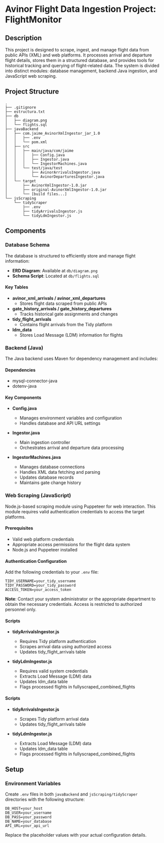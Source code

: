 # Avinor Flight Data Ingestion Project: FlightMonitor

## Description

This project is designed to scrape, ingest, and manage flight data from public APIs (XML) and web platforms. It processes arrival and departure flight details, stores them in a structured database, and provides tools for historical tracking and querying of flight-related data. The system is divided into distinct modules: database management, backend Java ingestion, and JavaScript web scraping.

## Project Structure

```
.
├── .gitignore
├── estructura.txt
├── db
│   ├── diagram.png
│   └── flights.sql
├── javaBackend
│   ├── com.jaime_AvinorXmlIngestor_jar_1.0
│   │   ├── .env
│   │   └── pom.xml
│   ├── src
│   │   ├── main/java/com/jaime
│   │   │   ├── Config.java
│   │   │   ├── Ingestor.java
│   │   │   └── IngestorMachines.java
│   │   └── test/java/test
│   │       ├── AvinorArrivalsIngestor.java
│   │       └── AvinorDeparturesIngestor.java
│   └── target
│       ├── AvinorXmlIngestor-1.0.jar
│       ├── original-AvinorXmlIngestor-1.0.jar
│       └── [build files...]
└── jsScraping
    └── tidyScraper
        ├── .env
        ├── tidyArrivalsIngestor.js
        └── tidyLdmIngestor.js
```

## Components

### Database Schema

The database is structured to efficiently store and manage flight information:

- **ERD Diagram**: Available at `db/diagram.png`
- **Schema Script**: Located at `db/flights.sql`

#### Key Tables

- **avinor_xml_arrivals / avinor_xml_departures**
  - Stores flight data scraped from public APIs
- **gate_history_arrivals / gate_history_departures**
  - Tracks historical gate assignments and changes
- **tidy_flight_arrivals**
  - Contains flight arrivals from the Tidy platform
- **ldm_data**
  - Stores Load Message (LDM) information for flights

### Backend (Java)

The Java backend uses Maven for dependency management and includes:

#### Dependencies
- mysql-connector-java
- dotenv-java

#### Key Components

- **Config.java**
  - Manages environment variables and configuration
  - Handles database and API URL settings

- **Ingestor.java**
  - Main ingestion controller
  - Orchestrates arrival and departure data processing

- **IngestorMachines.java**
  - Manages database connections
  - Handles XML data fetching and parsing
  - Updates database records
  - Maintains gate change history


### Web Scraping (JavaScript)

Node.js-based scraping module using Puppeteer for web interaction. This module requires valid authentication credentials to access the target platforms.

#### Prerequisites

- Valid web platform credentials
- Appropriate access permissions for the flight data system
- Node.js and Puppeteer installed

#### Authentication Configuration

Add the following credentials to your `.env` file:

```env
TIDY_USERNAME=your_tidy_username
TIDY_PASSWORD=your_tidy_password
ACCESS_TOKEN=your_access_token
```

**Note**: Contact your system administrator or the appropriate department to obtain the necessary credentials. Access is restricted to authorized personnel only.

#### Scripts

- **tidyArrivalsIngestor.js**
  - Requires Tidy platform authentication
  - Scrapes arrival data using authorized access
  - Updates tidy_flight_arrivals table

- **tidyLdmIngestor.js**
  - Requires valid system credentials
  - Extracts Load Message (LDM) data
  - Updates ldm_data table
  - Flags processed flights in fullyscraped_combined_flights



#### Scripts

- **tidyArrivalsIngestor.js**
  - Scrapes Tidy platform arrival data
  - Updates tidy_flight_arrivals table

- **tidyLdmIngestor.js**
  - Extracts Load Message (LDM) data
  - Updates ldm_data table
  - Flags processed flights in fullyscraped_combined_flights

## Setup

### Environment Variables

Create `.env` files in both `javaBackend` and `jsScraping/tidyScraper` directories with the following structure:

```env
DB_HOST=your_host
DB_USER=your_username
DB_PASS=your_password
DB_NAME=your_database
API_URL=your_api_url
```

Replace the placeholder values with your actual configuration details.
